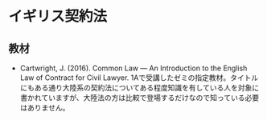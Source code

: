 # イギリス契約法
## 教材
- Cartwright, J. (2016). Common Law ― An Introduction to the English Law of Contract for Civil Lawyer. 
1Aで受講したゼミの指定教材。タイトルにもある通り大陸系の契約法についてある程度知識を有している人を対象に書かれていますが、大陸法の方は比較で登場するだけなので知っている必要はありません。
